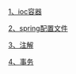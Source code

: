 [1、ioc容器](iocContainer.html)

[2、spring配置文件](beans.html)

[3、注解](annotation.html)

[4、事务](transcation.html)
